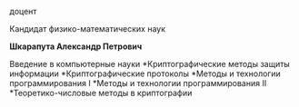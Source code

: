 доцент

Кандидат физико-математических наук

**Шкарапута Александр Петрович**

Введение в компьютерные науки
	*Криптографические методы защиты информации
	*Криптографические протоколы
	*Методы и технологии программирования I
	*Методы и технологии программирования II
	*Теоретико-числовые методы в криптографии